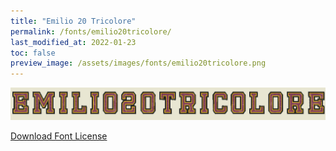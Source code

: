 ```yaml
---
title: "Emilio 20 Tricolore"
permalink: /fonts/emilio20tricolore/
last_modified_at: 2022-01-23
toc: false
preview_image: /assets/images/fonts/emilio20tricolore.png
---
```

![FoldInkstitch](/assets/images/fonts/emilio20tricolore.png)

[Download Font License](https://github.com/inkstitch/inkstitch/tree/main/fonts/emilio20tricolore/LICENSE)